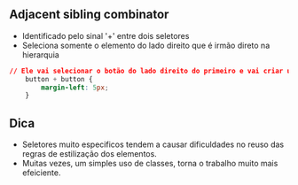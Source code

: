## Adjacent sibling combinator
* Identificado pelo sinal '+' entre dois seletores
* Seleciona somente o elemento do lado direito que é irmão direto na hierarquia

``` css
// Ele vai selecionar o botão do lado direito do primeiro e vai criar uma margem para o lado esquerdo de 5px.
    button + button {
        margin-left: 5px;
    }
```

## Dica
* Seletores muito especificos tendem a causar dificuldades no reuso das regras de estilização dos elementos.
* Muitas vezes, um simples uso de classes, torna o trabalho muito mais efeiciente.